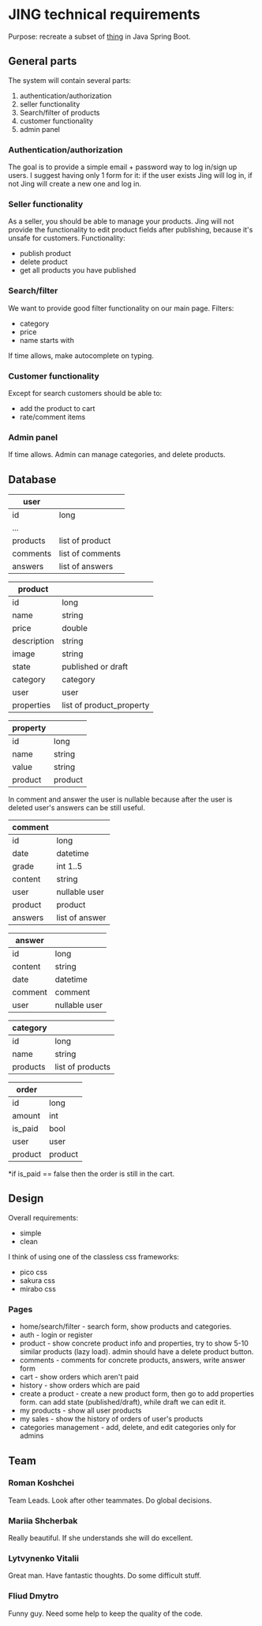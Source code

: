 # JING technical requirements

Purpose: recreate a subset of [thing](https://github.com/flurium/thing) in Java Spring Boot.

## General parts

The system will contain several parts:

1. authentication/authorization
2. seller functionality
3. Search/filter of products
4. customer functionality
5. admin panel

### Authentication/authorization

The goal is to provide a simple email + password way to log in/sign up users.
I suggest having only 1 form for it: if the user exists Jing will log in, if not Jing will create a new one and log in.

### Seller functionality

As a seller, you should be able to manage your products. Jing will not provide the functionality to edit product fields after publishing, because it's unsafe for customers. Functionality:

- publish product
- delete product
- get all products you have published

### Search/filter

We want to provide good filter functionality on our main page.
Filters:

- category
- price
- name starts with

If time allows, make autocomplete on typing.

### Customer functionality

Except for search customers should be able to:

- add the product to cart
- rate/comment items

### Admin panel

If time allows. Admin can manage categories, and delete products.

## Database

| user     |                  |
| -------- | ---------------- |
| id       | long             |
| ...      |                  |
| products | list of product  |
| comments | list of comments |
| answers  | list of answers  |

| product     |                          |
| ----------- | ------------------------ |
| id          | long                     |
| name        | string                   |
| price       | double                   |
| description | string                   |
| image       | string                   |
| state       | published or draft       |
| category    | category                 |
| user        | user                     |
| properties  | list of product_property |

| property |         |
| -------- | ------- |
| id       | long    |
| name     | string  |
| value    | string  |
| product  | product |

In comment and answer the user is nullable because after the user is deleted user's answers can be still useful.

| comment |                |
| ------- | -------------- |
| id      | long           |
| date    | datetime       |
| grade   | int 1..5       |
| content | string         |
| user    | nullable user  |
| product | product        |
| answers | list of answer |

| answer  |               |
| ------- | ------------- |
| id      | long          |
| content | string        |
| date    | datetime      |
| comment | comment       |
| user    | nullable user |

| category |                  |
| -------- | ---------------- |
| id       | long             |
| name     | string           |
| products | list of products |

| order   |         |
| ------- | ------- |
| id      | long    |
| amount  | int     |
| is_paid | bool    |
| user    | user    |
| product | product |

\*if is_paid == false then the order is still in the cart.

## Design

Overall requirements:

- simple
- clean

I think of using one of the classless css frameworks:

- pico css
- sakura css
- mirabo css

### Pages

- home/search/filter - search form, show products and categories.
- auth - login or register
- product - show concrete product info and properties, try to show 5-10 similar products (lazy load). admin should have a delete product button.
- comments - comments for concrete products, answers, write answer form
- cart - show orders which aren't paid
- history - show orders which are paid
- create a product - create a new product form, then go to add properties form. can add state (published/draft), while draft we can edit it.
- my products - show all user products
- my sales - show the history of orders of user's products
- categories management - add, delete, and edit categories only for admins

## Team

### Roman Koshchei

Team Leads. Look after other teammates. Do global decisions.

### Mariia Shcherbak

Really beautiful. If she understands she will do excellent.

### Lytvynenko Vitalii

Great man. Have fantastic thoughts. Do some difficult stuff.

### Fliud Dmytro

Funny guy. Need some help to keep the quality of the code.
